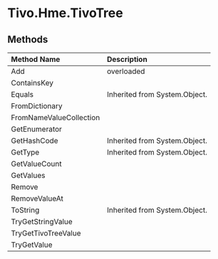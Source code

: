 # Tivo.Hme.TivoTree #

## Methods ##
| **Method Name** | **Description** |
|:----------------|:----------------|
| Add | overloaded |
| ContainsKey |  |
| Equals | Inherited from System.Object. |
| FromDictionary |  |
| FromNameValueCollection |  |
| GetEnumerator |  |
| GetHashCode | Inherited from System.Object. |
| GetType | Inherited from System.Object. |
| GetValueCount |  |
| GetValues |  |
| Remove |  |
| RemoveValueAt |  |
| ToString | Inherited from System.Object. |
| TryGetStringValue |  |
| TryGetTivoTreeValue |  |
| TryGetValue |  |
